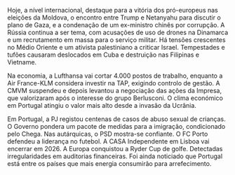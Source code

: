 Hoje, a nível internacional, destaque para a vitória dos pró-europeus nas eleições da Moldova, o encontro entre Trump e Netanyahu para discutir o plano de Gaza, e a condenação de um ex-ministro chinês por corrupção. A Rússia continua a ser tema, com acusações de uso de drones na Dinamarca e um recrutamento em massa para o serviço militar. Há tensões crescentes no Médio Oriente e um ativista palestiniano a criticar Israel. Tempestades e tufões causaram deslocados em Cuba e destruição nas Filipinas e Vietname.

Na economia, a Lufthansa vai cortar 4.000 postos de trabalho, enquanto a Air France-KLM considera investir na TAP, exigindo controlo de gestão. A CMVM suspendeu e depois levantou a negociação das ações da Impresa, que valorizaram após o interesse do grupo Berlusconi. O clima económico em Portugal atingiu o valor mais alto desde a invasão da Ucrânia.

Em Portugal, a PJ registou centenas de casos de abuso sexual de crianças. O Governo pondera um pacote de medidas para a imigração, condicionado pelo Chega. Nas autárquicas, o PSD mostra-se confiante. O FC Porto defendeu a liderança no futebol. A CASA Independente em Lisboa vai encerrar em 2026. A Europa conquistou a Ryder Cup de golfe. Detectadas irregularidades em auditorias financeiras. Foi ainda noticiado que Portugal está entre os países que mais energia consumirão para arrefecimento.